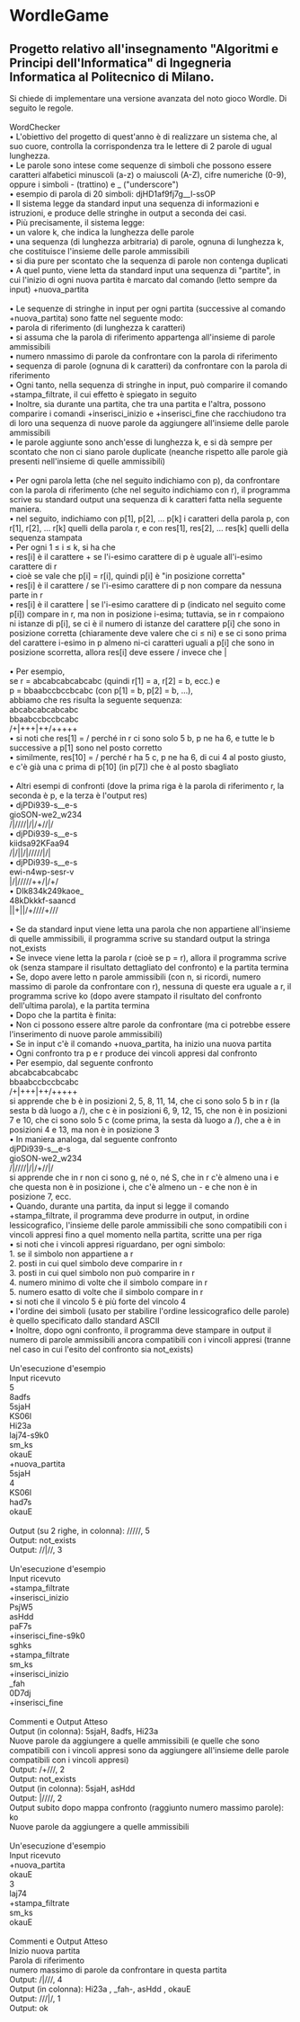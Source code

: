 # WordleGame<br>
## Progetto relativo all'insegnamento "Algoritmi e Principi dell'Informatica" di Ingegneria Informatica al Politecnico di Milano. <br>

Si chiede di implementare una versione avanzata del noto gioco Wordle. Di seguito le regole.
<br><br>
WordChecker<br>
• L'obiettivo del progetto di quest'anno è di realizzare un sistema che, al suo cuore, controlla la corrispondenza tra le lettere di 2 parole di ugual lunghezza. <br>
 • Le parole sono intese come sequenze di simboli che possono essere caratteri alfabetici minuscoli (a-z) o maiuscoli (A-Z), cifre numeriche (0-9), oppure i simboli - (trattino) e _ ("underscore")<br>
 • esempio di parola di 20 simboli: djHD1af9fj7g__l-ssOP<br>
 • Il sistema legge da standard input una sequenza di informazioni e istruzioni, e produce delle stringhe in output a seconda dei casi.<br>
 • Più precisamente, il sistema legge:<br>
	• un valore k, che indica la lunghezza delle parole<br>
 	• una sequenza (di lunghezza arbitraria) di parole, ognuna di lunghezza k, che costituisce l'insieme delle parole ammissibili<br>
		• si dia pure per scontato che la sequenza di parole non contenga duplicati<br>
 • A quel punto, viene letta da standard input una sequenza di "partite", in cui l'inizio di ogni nuova partita è marcato dal comando (letto sempre da input) +nuova_partita<br>
<br>
 • Le sequenze di stringhe in input per ogni partita (successive al comando +nuova_partita) sono fatte nel seguente modo:<br>
 	• parola di riferimento (di lunghezza k caratteri)<br>
 		• si assuma che la parola di riferimento appartenga all'insieme di parole ammissibili<br>
 	• numero nmassimo di parole da confrontare con la parola di riferimento<br>
 	• sequenza di parole (ognuna di k caratteri) da confrontare con la parola di riferimento<br>
 • Ogni tanto, nella sequenza di stringhe in input, può comparire il comando +stampa_filtrate, il cui effetto è spiegato in seguito<br>
 • Inoltre, sia durante una partita, che tra una partita e l'altra, possono comparire i comandi +inserisci_inizio e +inserisci_fine che racchiudono tra di loro una sequenza di nuove parole da aggiungere all'insieme delle parole ammissibili<br>
 	• le parole aggiunte sono anch'esse di lunghezza k, e si dà sempre per scontato che non ci siano parole duplicate (neanche rispetto alle parole già presenti nell'insieme di quelle ammissibili)<br>
 <br>
• Per ogni parola letta (che nel seguito indichiamo con p), da confrontare con la parola di riferimento (che nel seguito indichiamo con r), il programma scrive su standard output una sequenza di k caratteri fatta nella seguente maniera.<br>
 	• nel seguito, indichiamo con p[1], p[2], … p[k] i caratteri della parola p, con r[1], r[2], … r[k] quelli della parola r, e con res[1], res[2], … res[k] quelli della sequenza stampata<br>
 • Per ogni 1 ≤ i ≤ k, si ha che<br>
 	• res[i] è il carattere + se l'i-esimo carattere di p è uguale all'i-esimo carattere di r<br>
 		• cioè se vale che p[i] = r[i], quindi p[i] è "in posizione corretta"<br>
 	• res[i] è il carattere / se l'i-esimo carattere di p non compare da nessuna parte in r<br>
 	• res[i] è il carattere | se l'i-esimo carattere di p (indicato nel seguito come p[i]) compare in r, ma non in posizione i-esima; tuttavia, se in r compaiono ni istanze di p[i], se ci è il numero di istanze del carattere p[i] che sono in posizione corretta (chiaramente deve valere che ci ≤ ni) e se ci sono prima del carattere i-esimo in p almeno ni-ci caratteri uguali a p[i] che sono in posizione scorretta, allora res[i] deve essere / invece che |<br>
<br>
 • Per esempio, <br>
se r = abcabcabcabcabc (quindi r[1] = a, r[2] = b, ecc.) e <br>
p = bbaabccbccbcabc (con p[1] = b, p[2] = b, …), <br>
abbiamo che res risulta la seguente sequenza: <br>
abcabcabcabcabc<br>
 bbaabccbccbcabc<br>
 /+|+++|++/+++++<br>
 • si noti che res[1] = / perché in r ci sono solo 5 b, p ne ha 6, e tutte le b successive a p[1] sono nel posto corretto<br>
 • similmente, res[10] = / perché r ha 5 c, p ne ha 6, di cui 4 al posto giusto, e c'è già una c prima di p[10] (in p[7]) che è al posto sbagliato<br>
 <br>
• Altri esempi di confronti (dove la prima riga è la parola di riferimento r, la seconda è p, e la terza è l'output res)<br>
 • djPDi939-s__e-s<br>
 gioSON-we2_w234<br>
 /|////|/|/+//|/<br>
 • djPDi939-s__e-s<br>
 kiidsa92KFaa94<br>
/|/||/|/////|/|<br>
 • djPDi939-s__e-s<br>
 ewi-n4wp-sesr-v<br>
 |/|/////++/|/+/<br>
 • DIk834k249kaoe_<br>
 48kDkkkf-saancd<br>
 ||+||/+////+///<br>
<br>
 • Se da standard input viene letta una parola che non appartiene all'insieme di quelle ammissibili, il programma scrive su standard output la stringa not_exists<br>
 • Se invece viene letta la parola r (cioè se p = r), allora il programma scrive ok (senza stampare il risultato dettagliato del confronto) e la partita termina<br>
 • Se, dopo avere letto n parole ammissibili (con n, si ricordi, numero massimo di parole da confrontare con r), nessuna di queste era uguale a r, il programma scrive ko (dopo avere stampato il risultato del confronto dell'ultima parola), e la partita termina<br>
 • Dopo che la partita è finita:<br>
 	• Non ci possono essere altre parole da confrontare (ma ci potrebbe essere l'inserimento di nuove parole ammissibili)<br>
 	• Se in input c'è il comando +nuova_partita, ha inizio una nuova partita<br>
 • Ogni confronto tra p e r produce dei vincoli appresi dal confronto<br>
 • Per esempio, dal seguente confronto<br>
 abcabcabcabcabc<br>
 bbaabccbccbcabc<br>
 /+|+++|++/+++++<br>
 si apprende che b è in posizioni 2, 5, 8, 11, 14, che ci sono solo 5 b in r (la sesta b dà luogo a /), che c è in posizioni 6, 9, 12, 15, che non è in posizioni 7 e 10, che ci sono solo 5 c (come prima, la sesta dà luogo a /), che a è in posizioni 4 e 13, ma non è in posizione 3<br>
 • In maniera analoga, dal seguente confronto<br>
 djPDi939-s__e-s<br>
 gioSON-we2_w234<br>
 /|////|/|/+//|/<br>
 si apprende che in r non ci sono g, né o, né S, che in r c'è almeno una i e che questa non è in posizione i, che c'è almeno un - e che non è in posizione 7, ecc.<br>
 • Quando, durante una partita, da input si legge il comando +stampa_filtrate, il programma deve produrre in output, in ordine lessicografico, l'insieme delle parole ammissibili che sono compatibili con i vincoli appresi fino a quel momento nella partita, scritte una per riga<br>
 • si noti che i vincoli appresi riguardano, per ogni simbolo:<br>
 	1. se il simbolo non appartiene a r<br>
	2. posti in cui quel simbolo deve comparire in r<br>
 	3. posti in cui quel simbolo non può comparire in r<br>
 	4. numero minimo di volte che il simbolo compare in r<br>
 	5. numero esatto di volte che il simbolo compare in r<br>
 		• si noti che il vincolo 5 è più forte del vincolo 4<br>
 • l'ordine dei simboli (usato per stabilire l'ordine lessicografico delle parole) è quello specificato dallo standard ASCII<br>
 • Inoltre, dopo ogni confronto, il programma deve stampare in output il numero di parole ammissibili ancora compatibili con i vincoli appresi (tranne nel caso in cui l'esito del 
confronto sia not_exists)<br>
<br>
Un'esecuzione d'esempio<br>
 Input ricevuto<br>
 5<br>
 8adfs<br>
 5sjaH<br>
 KS06l<br>
 Hi23a<br>
 laj74-s9k0<br>
 sm_ks<br>
 okauE<br>
 +nuova_partita<br>
 5sjaH<br>
 4<br>
 KS06l<br>
 had7s<br>
 okauE<br>
<br>
 Output (su 2 righe, in colonna): /////, 5<br>
 Output: not_exists<br>
 Output: //|//, 3<br>
<br>
Un'esecuzione d'esempio<br>
 Input ricevuto<br>
 +stampa_filtrate<br>
 +inserisci_inizio<br>
 PsjW5<br>
 asHdd<br>
 paF7s<br>
 +inserisci_fine-s9k0<br>
 sghks<br>
 +stampa_filtrate<br>
 sm_ks<br>
 +inserisci_inizio<br>
 _fah<br>
0D7dj<br>
 +inserisci_fine<br>
<br>
 Commenti e Output Atteso<br>
 Output (in colonna): 5sjaH, 8adfs, Hi23a<br>
 Nuove parole da aggiungere a quelle ammissibili (e quelle che sono compatibili  con i vincoli appresi sono da aggiungere all'insieme delle parole compatibili
 con i vincoli appresi)<br>
 Output: /+///, 2<br>
 Output: not_exists<br>
 Output (in colonna): 5sjaH, asHdd<br>
 Output: |////, 2<br>
 Output subito dopo mappa confronto (raggiunto numero massimo parole): ko<br>
 Nuove parole da aggiungere a quelle ammissibili<br>
<br>
Un'esecuzione d'esempio<br>
 Input ricevuto<br>
 +nuova_partita<br>
 okauE<br>
 3<br>
 laj74<br>
 +stampa_filtrate<br>
 sm_ks<br>
 okauE<br>
<br>
 Commenti e Output Atteso<br>
 Inizio nuova partita<br>
 Parola di riferimento<br>
 numero massimo di parole da confrontare in questa partita<br>
 Output: /|///, 4<br>
 Output (in colonna): Hi23a , _fah-, asHdd , okauE<br>
 Output: ///|/, 1 <br>
Output: ok<br>
